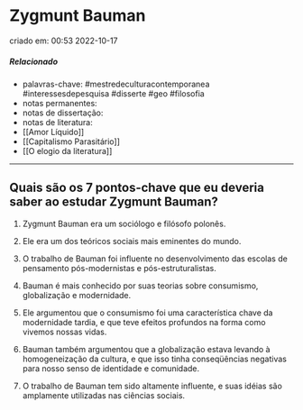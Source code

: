 # Zygmunt Bauman
criado em: 00:53 2022-10-17

##### Relacionado
- palavras-chave: #mestredeculturacontemporanea #interessesdepesquisa #disserte #geo #filosofia 
- notas permanentes: 
- notas de dissertação:
- notas de literatura: 
- [[Amor Líquido]]
- [[Capitalismo Parasitário]]
- [[O elogio da literatura]]

---

## Quais são os 7 pontos-chave que eu deveria saber ao estudar Zygmunt Bauman?



1. Zygmunt Bauman era um sociólogo e filósofo polonês.

2. Ele era um dos teóricos sociais mais eminentes do mundo.

3. O trabalho de Bauman foi influente no desenvolvimento das escolas de pensamento pós-modernistas e pós-estruturalistas.

4. Bauman é mais conhecido por suas teorias sobre consumismo, globalização e modernidade.

5. Ele argumentou que o consumismo foi uma característica chave da modernidade tardia, e que teve efeitos profundos na forma como vivemos nossas vidas.

6. Bauman também argumentou que a globalização estava levando à homogeneização da cultura, e que isso tinha conseqüências negativas para nosso senso de identidade e comunidade.

7. O trabalho de Bauman tem sido altamente influente, e suas idéias são amplamente utilizadas nas ciências sociais.